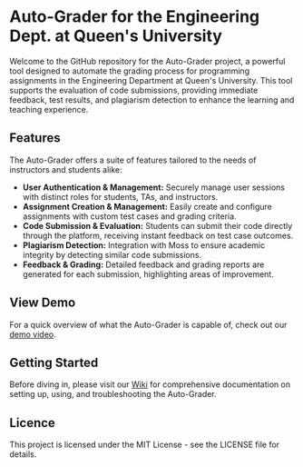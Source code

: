 # Auto-Grader for the Engineering Dept. at Queen's University

Welcome to the GitHub repository for the Auto-Grader project, a powerful tool designed to automate the grading process for programming assignments in the Engineering Department at Queen's University. This tool supports the evaluation of code submissions, providing immediate feedback, test results, and plagiarism detection to enhance the learning and teaching experience.

## Features

The Auto-Grader offers a suite of features tailored to the needs of instructors and students alike:

- **User Authentication & Management:** Securely manage user sessions with distinct roles for students, TAs, and instructors.
- **Assignment Creation & Management:** Easily create and configure assignments with custom test cases and grading criteria.
- **Code Submission & Evaluation:** Students can submit their code directly through the platform, receiving instant feedback on test case outcomes.
- **Plagiarism Detection:** Integration with Moss to ensure academic integrity by detecting similar code submissions.
- **Feedback & Grading:** Detailed feedback and grading reports are generated for each submission, highlighting areas of improvement.

## View Demo

For a quick overview of what the Auto-Grader is capable of, check out our [demo video](https://drive.google.com/file/d/1-yHxt_qN67OIznzGnJ_7px42LnyH786x/view?usp=drive_link).

## Getting Started

Before diving in, please visit our [Wiki](https://github.com/duncanscanga/cisc-498/wiki) for comprehensive documentation on setting up, using, and troubleshooting the Auto-Grader.

## Licence
This project is licensed under the MIT License - see the LICENSE file for details.
